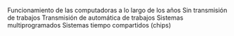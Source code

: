 Funcionamiento de las computadoras a lo largo de los años 
Sin transmisión de trabajos
Transmisión de automática de trabajos
Sistemas multiprogramados
Sistemas tiempo compartidos (chips)
